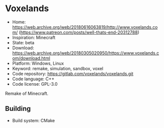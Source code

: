 # Voxelands

- Home: https://web.archive.org/web/20180616063819/http://www.voxelands.com/ (https://www.patreon.com/posts/well-thats-end-20312788)
- Inspiration: Minecraft
- State: beta
- Download: https://web.archive.org/web/20180305020950/https://www.voxelands.com/download.html
- Platform: Windows, Linux
- Keyword: remake, simulation, sandbox, voxel
- Code repository: https://gitlab.com/voxelands/voxelands.git
- Code language: C++
- Code license: GPL-3.0

Remake of Minecraft.

## Building

- Build system: CMake
